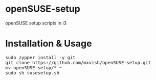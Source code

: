 # openSUSE-setup
openSUSE setup scripts in i3

# Installation & Usage
<pre>
sudo zypper install -y git
git clone https://github.com/mxvish/openSUSE-setup.git
mv openSUSE-setup/* ~
sudo sh susesetup.sh
</pre>
